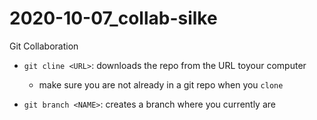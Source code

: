 # 2020-10-07_collab-silke
Git Collaboration

- `git cline <URL>`: downloads the repo from the URL toyour computer
	- make sure you are not already in a git repo when you `clone` 

- `git branch <NAME>`: creates a branch <NAME> where you currently are

